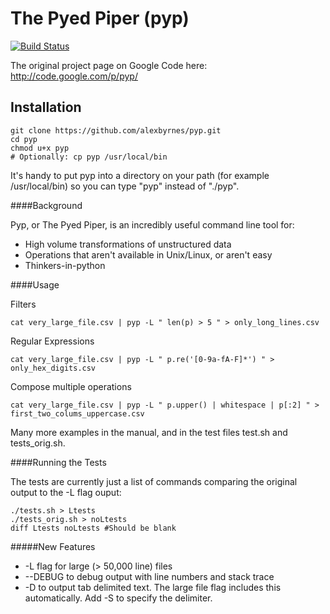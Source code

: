 The Pyed Piper (pyp)
====================

[![Build Status](https://travis-ci.org/alexbyrnes/pyp.png)](https://travis-ci.org/alexbyrnes/pyp)


The original project page on Google Code here: http://code.google.com/p/pyp/

Installation
------------

    git clone https://github.com/alexbyrnes/pyp.git
    cd pyp
    chmod u+x pyp
    # Optionally: cp pyp /usr/local/bin

It's handy to put pyp into a directory on your path (for example /usr/local/bin) so you can type "pyp" instead of "./pyp".


####Background

Pyp, or The Pyed Piper, is an incredibly useful command line tool for:

* High volume transformations of unstructured data
* Operations that aren't available in Unix/Linux, or aren't easy
* Thinkers-in-python


####Usage

Filters

    cat very_large_file.csv | pyp -L " len(p) > 5 " > only_long_lines.csv
    
Regular Expressions

    cat very_large_file.csv | pyp -L " p.re('[0-9a-fA-F]*') " > only_hex_digits.csv
    
Compose multiple operations

    cat very_large_file.csv | pyp -L " p.upper() | whitespace | p[:2] " > first_two_colums_uppercase.csv
      
Many more examples in the manual, and in the test files test.sh and tests_orig.sh.


####Running the Tests

The tests are currently just a list of commands comparing the original output to the -L flag ouput:

    ./tests.sh > Ltests
    ./tests_orig.sh > noLtests
    diff Ltests noLtests #Should be blank    


#####New Features

* -L flag for large (> 50,000 line) files
* --DEBUG to debug output with line numbers and stack trace
* -D to output tab delimited text.  The large file flag includes this automatically.  Add -S to specify the delimiter.

